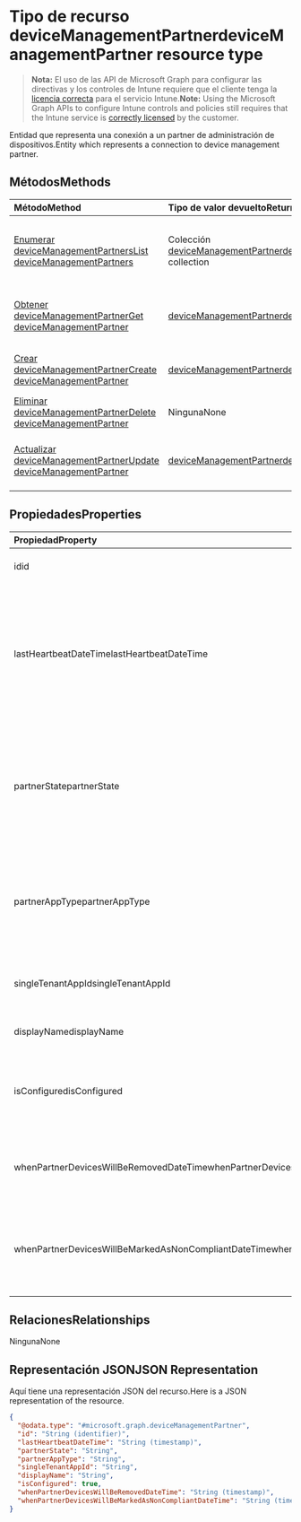 # <a name="devicemanagementpartner-resource-type"></a><span data-ttu-id="57275-101">Tipo de recurso deviceManagementPartner</span><span class="sxs-lookup"><span data-stu-id="57275-101">deviceManagementPartner resource type</span></span>

> <span data-ttu-id="57275-102">**Nota:** El uso de las API de Microsoft Graph para configurar las directivas y los controles de Intune requiere que el cliente tenga la [licencia correcta](https://go.microsoft.com/fwlink/?linkid=839381) para el servicio Intune.</span><span class="sxs-lookup"><span data-stu-id="57275-102">**Note:** Using the Microsoft Graph APIs to configure Intune controls and policies still requires that the Intune service is [correctly licensed](https://go.microsoft.com/fwlink/?linkid=839381) by the customer.</span></span>

<span data-ttu-id="57275-103">Entidad que representa una conexión a un partner de administración de dispositivos.</span><span class="sxs-lookup"><span data-stu-id="57275-103">Entity which represents a connection to device management partner.</span></span>
## <a name="methods"></a><span data-ttu-id="57275-104">Métodos</span><span class="sxs-lookup"><span data-stu-id="57275-104">Methods</span></span>
|<span data-ttu-id="57275-105">Método</span><span class="sxs-lookup"><span data-stu-id="57275-105">Method</span></span>|<span data-ttu-id="57275-106">Tipo de valor devuelto</span><span class="sxs-lookup"><span data-stu-id="57275-106">Return Type</span></span>|<span data-ttu-id="57275-107">Descripción</span><span class="sxs-lookup"><span data-stu-id="57275-107">Description</span></span>|
|:---|:---|:---|
|[<span data-ttu-id="57275-108">Enumerar deviceManagementPartners</span><span class="sxs-lookup"><span data-stu-id="57275-108">List deviceManagementPartners</span></span>](../api/intune_onboarding_devicemanagementpartner_list.md)|<span data-ttu-id="57275-109">Colección [deviceManagementPartner](../resources/intune_onboarding_devicemanagementpartner.md)</span><span class="sxs-lookup"><span data-stu-id="57275-109">[deviceManagementPartner](../resources/intune_onboarding_devicemanagementpartner.md) collection</span></span>|<span data-ttu-id="57275-110">Enumere las propiedades y las relaciones de los objetos [deviceManagementPartner](../resources/intune_onboarding_devicemanagementpartner.md).</span><span class="sxs-lookup"><span data-stu-id="57275-110">List properties and relationships of the [deviceManagementPartner](../resources/intune_onboarding_devicemanagementpartner.md) objects.</span></span>|
|[<span data-ttu-id="57275-111">Obtener deviceManagementPartner</span><span class="sxs-lookup"><span data-stu-id="57275-111">Get deviceManagementPartner</span></span>](../api/intune_onboarding_devicemanagementpartner_get.md)|[<span data-ttu-id="57275-112">deviceManagementPartner</span><span class="sxs-lookup"><span data-stu-id="57275-112">deviceManagementPartner</span></span>](../resources/intune_onboarding_devicemanagementpartner.md)|<span data-ttu-id="57275-113">Lea las propiedades y las relaciones del objeto [deviceManagementPartner](../resources/intune_onboarding_devicemanagementpartner.md).</span><span class="sxs-lookup"><span data-stu-id="57275-113">Read properties and relationships of the [deviceManagementPartner](../resources/intune_onboarding_devicemanagementpartner.md) object.</span></span>|
|[<span data-ttu-id="57275-114">Crear deviceManagementPartner</span><span class="sxs-lookup"><span data-stu-id="57275-114">Create deviceManagementPartner</span></span>](../api/intune_onboarding_devicemanagementpartner_create.md)|[<span data-ttu-id="57275-115">deviceManagementPartner</span><span class="sxs-lookup"><span data-stu-id="57275-115">deviceManagementPartner</span></span>](../resources/intune_onboarding_devicemanagementpartner.md)|<span data-ttu-id="57275-116">Cree un objeto [deviceManagementPartner](../resources/intune_onboarding_devicemanagementpartner.md).</span><span class="sxs-lookup"><span data-stu-id="57275-116">Create a new [deviceManagementPartner](../resources/intune_onboarding_devicemanagementpartner.md) object.</span></span>|
|[<span data-ttu-id="57275-117">Eliminar deviceManagementPartner</span><span class="sxs-lookup"><span data-stu-id="57275-117">Delete deviceManagementPartner</span></span>](../api/intune_onboarding_devicemanagementpartner_delete.md)|<span data-ttu-id="57275-118">Ninguna</span><span class="sxs-lookup"><span data-stu-id="57275-118">None</span></span>|<span data-ttu-id="57275-119">Elimina un [deviceManagementPartner](../resources/intune_onboarding_devicemanagementpartner.md).</span><span class="sxs-lookup"><span data-stu-id="57275-119">Deletes a [deviceManagementPartner](../resources/intune_onboarding_devicemanagementpartner.md).</span></span>|
|[<span data-ttu-id="57275-120">Actualizar deviceManagementPartner</span><span class="sxs-lookup"><span data-stu-id="57275-120">Update deviceManagementPartner</span></span>](../api/intune_onboarding_devicemanagementpartner_update.md)|[<span data-ttu-id="57275-121">deviceManagementPartner</span><span class="sxs-lookup"><span data-stu-id="57275-121">deviceManagementPartner</span></span>](../resources/intune_onboarding_devicemanagementpartner.md)|<span data-ttu-id="57275-122">Actualice las propiedades de un objeto [deviceManagementPartner](../resources/intune_onboarding_devicemanagementpartner.md).</span><span class="sxs-lookup"><span data-stu-id="57275-122">Update the properties of a [deviceManagementPartner](../resources/intune_onboarding_devicemanagementpartner.md) object.</span></span>|

## <a name="properties"></a><span data-ttu-id="57275-123">Propiedades</span><span class="sxs-lookup"><span data-stu-id="57275-123">Properties</span></span>
|<span data-ttu-id="57275-124">Propiedad</span><span class="sxs-lookup"><span data-stu-id="57275-124">Property</span></span>|<span data-ttu-id="57275-125">Tipo</span><span class="sxs-lookup"><span data-stu-id="57275-125">Type</span></span>|<span data-ttu-id="57275-126">Descripción</span><span class="sxs-lookup"><span data-stu-id="57275-126">Description</span></span>|
|:---|:---|:---|
|<span data-ttu-id="57275-127">id</span><span class="sxs-lookup"><span data-stu-id="57275-127">id</span></span>|<span data-ttu-id="57275-128">cadena</span><span class="sxs-lookup"><span data-stu-id="57275-128">String</span></span>|<span data-ttu-id="57275-129">Todavía no documentado</span><span class="sxs-lookup"><span data-stu-id="57275-129">Not yet documented</span></span>|
|<span data-ttu-id="57275-130">lastHeartbeatDateTime</span><span class="sxs-lookup"><span data-stu-id="57275-130">lastHeartbeatDateTime</span></span>|<span data-ttu-id="57275-131">DateTimeOffset</span><span class="sxs-lookup"><span data-stu-id="57275-131">DateTimeOffset</span></span>|<span data-ttu-id="57275-132">Marca de tiempo del último latido después de habilitar la opción de administrador Conectarse a los partners de administración de dispositivos</span><span class="sxs-lookup"><span data-stu-id="57275-132">Timestamp of last heartbeat after admin enabled option Connect to Device management Partner</span></span>|
|<span data-ttu-id="57275-133">partnerState</span><span class="sxs-lookup"><span data-stu-id="57275-133">partnerState</span></span>|[<span data-ttu-id="57275-134">deviceManagementPartnerTenantState</span><span class="sxs-lookup"><span data-stu-id="57275-134">deviceManagementPartnerTenantState</span></span>](../resources/intune_onboarding_devicemanagementpartnertenantstate.md)|<span data-ttu-id="57275-135">Estado de socio de este inquilino.</span><span class="sxs-lookup"><span data-stu-id="57275-135">Partner state of this tenant.</span></span> <span data-ttu-id="57275-136">Los valores posibles son: `unknown`, `unavailable`, `enabled`, `terminated`, `rejected`, `unresponsive`.</span><span class="sxs-lookup"><span data-stu-id="57275-136">Possible values are: `unknown`, `unavailable`, `enabled`, `terminated`, `rejected`, `unresponsive`.</span></span>|
|<span data-ttu-id="57275-137">partnerAppType</span><span class="sxs-lookup"><span data-stu-id="57275-137">partnerAppType</span></span>|[<span data-ttu-id="57275-138">deviceManagementPartnerAppType</span><span class="sxs-lookup"><span data-stu-id="57275-138">deviceManagementPartnerAppType</span></span>](../resources/intune_onboarding_devicemanagementpartnerapptype.md)|<span data-ttu-id="57275-139">Tipo de aplicación de socio.</span><span class="sxs-lookup"><span data-stu-id="57275-139">Partner App type.</span></span> <span data-ttu-id="57275-140">Los valores posibles son: `unknown`, `singleTenantApp` y `multiTenantApp`.</span><span class="sxs-lookup"><span data-stu-id="57275-140">Possible values are: `unknown`, `singleTenantApp`, `multiTenantApp`.</span></span>|
|<span data-ttu-id="57275-141">singleTenantAppId</span><span class="sxs-lookup"><span data-stu-id="57275-141">singleTenantAppId</span></span>|<span data-ttu-id="57275-142">String</span><span class="sxs-lookup"><span data-stu-id="57275-142">String</span></span>|<span data-ttu-id="57275-143">Identificador de aplicación de espacio empresarial único de partner</span><span class="sxs-lookup"><span data-stu-id="57275-143">Partner Single tenant App id</span></span>|
|<span data-ttu-id="57275-144">displayName</span><span class="sxs-lookup"><span data-stu-id="57275-144">displayName</span></span>|<span data-ttu-id="57275-145">String</span><span class="sxs-lookup"><span data-stu-id="57275-145">String</span></span>|<span data-ttu-id="57275-146">Nombre para mostrar del partner</span><span class="sxs-lookup"><span data-stu-id="57275-146">Partner display name</span></span>|
|<span data-ttu-id="57275-147">isConfigured</span><span class="sxs-lookup"><span data-stu-id="57275-147">isConfigured</span></span>|<span data-ttu-id="57275-148">Booleano</span><span class="sxs-lookup"><span data-stu-id="57275-148">Boolean</span></span>|<span data-ttu-id="57275-149">Si el partner de administración de dispositivos está configurado o no</span><span class="sxs-lookup"><span data-stu-id="57275-149">Whether device management partner is configured or not</span></span>|
|<span data-ttu-id="57275-150">whenPartnerDevicesWillBeRemovedDateTime</span><span class="sxs-lookup"><span data-stu-id="57275-150">whenPartnerDevicesWillBeRemovedDateTime</span></span>|<span data-ttu-id="57275-151">DateTimeOffset</span><span class="sxs-lookup"><span data-stu-id="57275-151">DateTimeOffset</span></span>|<span data-ttu-id="57275-152">Fecha y hora en UTC de cuándo se quitará PartnerDevices</span><span class="sxs-lookup"><span data-stu-id="57275-152">DateTime in UTC when PartnerDevices will be removed</span></span>|
|<span data-ttu-id="57275-153">whenPartnerDevicesWillBeMarkedAsNonCompliantDateTime</span><span class="sxs-lookup"><span data-stu-id="57275-153">whenPartnerDevicesWillBeMarkedAsNonCompliantDateTime</span></span>|<span data-ttu-id="57275-154">DateTimeOffset</span><span class="sxs-lookup"><span data-stu-id="57275-154">DateTimeOffset</span></span>|<span data-ttu-id="57275-155">Fecha y hora en UTC de cuándo PartnerDevices se marcará como no compatible</span><span class="sxs-lookup"><span data-stu-id="57275-155">DateTime in UTC when PartnerDevices will be marked as NonCompliant</span></span>|

## <a name="relationships"></a><span data-ttu-id="57275-156">Relaciones</span><span class="sxs-lookup"><span data-stu-id="57275-156">Relationships</span></span>
<span data-ttu-id="57275-157">Ninguna</span><span class="sxs-lookup"><span data-stu-id="57275-157">None</span></span>
## <a name="json-representation"></a><span data-ttu-id="57275-158">Representación JSON</span><span class="sxs-lookup"><span data-stu-id="57275-158">JSON Representation</span></span>
<span data-ttu-id="57275-159">Aquí tiene una representación JSON del recurso.</span><span class="sxs-lookup"><span data-stu-id="57275-159">Here is a JSON representation of the resource.</span></span>
<!-- {
  "blockType": "resource",
  "keyProperty": "id",
  "@odata.type": "microsoft.graph.deviceManagementPartner"
}
-->
``` json
{
  "@odata.type": "#microsoft.graph.deviceManagementPartner",
  "id": "String (identifier)",
  "lastHeartbeatDateTime": "String (timestamp)",
  "partnerState": "String",
  "partnerAppType": "String",
  "singleTenantAppId": "String",
  "displayName": "String",
  "isConfigured": true,
  "whenPartnerDevicesWillBeRemovedDateTime": "String (timestamp)",
  "whenPartnerDevicesWillBeMarkedAsNonCompliantDateTime": "String (timestamp)"
}
```




